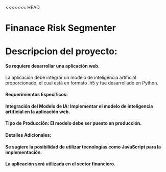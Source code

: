 <<<<<<< HEAD
# Finanace Risk Segmenter

# Descripcion del proyecto:
#### Se requiere desarrollar una aplicación web.
La aplicación debe integrar un modelo de inteligencia artificial proporcionado, el cual está en formato .h5 y fue desarrollado en Python.

#### Requerimientos Específicos:
#### Integración del Modelo de IA: Implementar el modelo de inteligencia artificial en la aplicación web.
#### Tipo de Producción: El modelo debe ser puesto en producción.
#### Detalles Adicionales:
#### Se sugiere la posibilidad de utilizar tecnologías como JavaScript para la implementación.
#### La aplicación será utilizada en el sector financiero.

